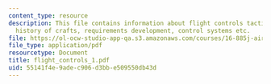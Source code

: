 ```yaml
---
content_type: resource
description: This file contains information about flight controls tactical methods,
  history of crafts, requirements development, control systems etc.
file: https://ol-ocw-studio-app-qa.s3.amazonaws.com/courses/16-885j-aircraft-systems-engineering-fall-2004/55141f4e9adec906d3bbe509550db43d_flight_controls_1.pdf
file_type: application/pdf
resourcetype: Document
title: flight_controls_1.pdf
uid: 55141f4e-9ade-c906-d3bb-e509550db43d
---
```

